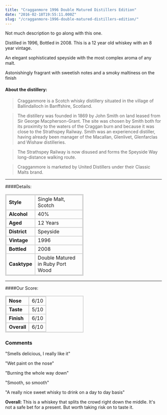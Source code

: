 ```yaml
---
title: "Cragganmore 1996 Double Matured Distillers Edition"
date: "2016-02-18T19:55:11.000Z"
slug: "/cragganmore-1996-double-matured-distillers-edition/"
---
```

Not much description to go along with this one. 

Distilled in 1996, Bottled in 2008. This is a 12 year old whiskey with an 8 year vintage. 

An elegant sophisticated speyside with the most complex aroma of any malt. 

Astonishingly fragrant with sweetish notes and a smoky maltiness on the finish


#### About the distillery:

> Cragganmore is a Scotch whisky distillery situated in the village of Ballindalloch in Banffshire, Scotland.

> The distillery was founded in 1869 by John Smith on land leased from Sir George Macpherson-Grant. The site was chosen by Smith both for its proximity to the waters of the Craggan burn and because it was close to the Strathspey Railway. Smith was an experienced distiller, having already been manager of the Macallan, Glenlivet, Glenfarclas and Wishaw distilleries.

> The Strathspey Railway is now disused and forms the Speyside Way long-distance walking route.

> Cragganmore is marketed by United Distillers under their Classic Malts brand.

---

####Details:
<table>
<tr>
<td class="grey">Style</td><td>Single Malt, Scotch</td>
</tr>
<tr>
<td class="grey">Alcohol</td><td>40%</td>
</tr>
<tr>
<td class="grey">Aged</td><td>12 Years</td>
</tr>
<tr>
<td class="grey">District</td><td>Speyside</td>
</tr>
<tr>
<td class="grey">Vintage</td><td>1996</td>
</tr>
<tr>
<td class="grey">Bottled</td><td>2008</td>
</tr>
<tr>
<td class="grey">Casktype</td><td>Double Matured in Ruby Port Wood</td>
</tr>
</table>


---

####Our Score:


<style>
.grey {
    font-weight: bold;
}
td {
    border: 2px solid lightgrey;
}

table {
    width: 50%;
    border: 2px solid lightgrey;

}

</style>
<table class="score-table">
<tr>
<td class="grey">Nose</td><td>6/10</td>
</tr>
<tr>
<td class="grey">Taste</td><td>5/10</td>
</tr>
<tr>
<td class="grey">Finish</td><td>6/10</td>
</tr>
<tr>
<td class="grey">Overall</td><td>6/10</td>
</tr>
</table>


### Comments

"Smells delicious, I really like it"

"Wet paint on the nose" 

"Burning the whole way down"

"Smooth, so smooth"

"A really nice sweet whisky to drink on a day to day basis" 

**Overall:** This is a whiskey that splits the crowd right down the middle. It's not a safe bet for a present. But worth taking  risk on to taste it. 
    